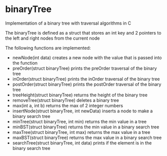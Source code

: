 # binaryTree

Implementation of a binary tree with traversal algorithms in C

The binaryTree is defined as a struct that stores an int key and 2 pointers
to the left and right nodes from the current node

The following functions are implemented:

  - newNode(int data) creates a new node with the value that is passed into the function
  - preOrder(struct binaryTree) prints the preOrder traversal of the binary tree
  - inOrder(struct binaryTree) prints the inOrder traversal of the binary tree
  - postOrder(struct binaryTree) prints the postOrder traversal of the binary tree
  -  treeHeight(struct binaryTree) returns the height of the binary tree
  - removeTree(struct binaryTree) deletes a binary tree
  - max(int a, int b) returns the max of 2 integer numbers
  - insertNode(struct binaryTree, int newData) inserts a node to make a binary search tree
  - minTree(struct binaryTree, int min) returns the min value in a tree
  - minBST(struct binaryTree) returns the min value in a binary search tree
  - maxTree(struct binaryTree, int max) returns the max value in a tree
  - maxBST(struct binaryTree) returns the max value in a binary search tree
  - searchTree(struct binaryTree, int data) prints if the element is in the binary search tree
